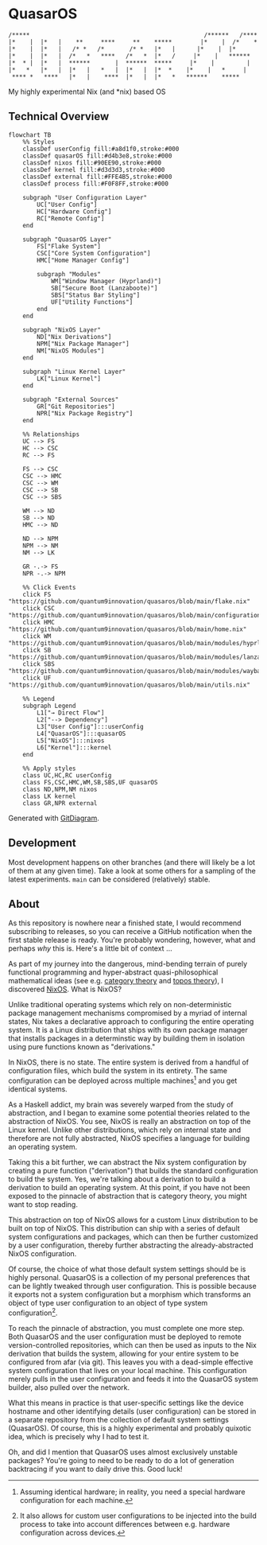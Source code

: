 # QuasarOS

    /*****                                                 /******   /****
    |*    |  |*   |    **     ****     **    *****        |*    |  /*    *
    |*    |  |*   |   /* *   /*       /* *   |*   |      |*    |  |*
    |*    |  |*   |  /*   *   ****   /*   *  |*   /     |*    |   ******
    |*  * |  |*   |  ******       |  ******  *****     |*    |         |
    |*   *   |*   |  |*   |   *   |  |*   |  |*  *    |*    |   *     |
     **** *   ****   |*   |    ****  |*   |  |*   *   ******    *****

My highly experimental Nix (and *nix) based OS

## Technical Overview

```mermaid
flowchart TB
    %% Styles
    classDef userConfig fill:#a8d1f0,stroke:#000
    classDef quasarOS fill:#d4b3e8,stroke:#000
    classDef nixos fill:#90EE90,stroke:#000
    classDef kernel fill:#d3d3d3,stroke:#000
    classDef external fill:#FFE4B5,stroke:#000
    classDef process fill:#F0F8FF,stroke:#000

    subgraph "User Configuration Layer"
        UC["User Config"]
        HC["Hardware Config"]
        RC["Remote Config"]
    end

    subgraph "QuasarOS Layer"
        FS["Flake System"]
        CSC["Core System Configuration"]
        HMC["Home Manager Config"]

        subgraph "Modules"
            WM["Window Manager (Hyprland)"]
            SB["Secure Boot (Lanzaboote)"]
            SBS["Status Bar Styling"]
            UF["Utility Functions"]
        end
    end

    subgraph "NixOS Layer"
        ND["Nix Derivations"]
        NPM["Nix Package Manager"]
        NM["NixOS Modules"]
    end

    subgraph "Linux Kernel Layer"
        LK["Linux Kernel"]
    end

    subgraph "External Sources"
        GR["Git Repositories"]
        NPR["Nix Package Registry"]
    end

    %% Relationships
    UC --> FS
    HC --> CSC
    RC --> FS

    FS --> CSC
    CSC --> HMC
    CSC --> WM
    CSC --> SB
    CSC --> SBS

    WM --> ND
    SB --> ND
    HMC --> ND

    ND --> NPM
    NPM --> NM
    NM --> LK

    GR -.-> FS
    NPR -.-> NPM

    %% Click Events
    click FS "https://github.com/quantum9innovation/quasaros/blob/main/flake.nix"
    click CSC "https://github.com/quantum9innovation/quasaros/blob/main/configuration.nix"
    click HMC "https://github.com/quantum9innovation/quasaros/blob/main/home.nix"
    click WM "https://github.com/quantum9innovation/quasaros/blob/main/modules/hyprland.nix"
    click SB "https://github.com/quantum9innovation/quasaros/blob/main/modules/lanzaboote.nix"
    click SBS "https://github.com/quantum9innovation/quasaros/blob/main/modules/waybar.css"
    click UF "https://github.com/quantum9innovation/quasaros/blob/main/utils.nix"

    %% Legend
    subgraph Legend
        L1["→ Direct Flow"]
        L2["--> Dependency"]
        L3["User Config"]:::userConfig
        L4["QuasarOS"]:::quasarOS
        L5["NixOS"]:::nixos
        L6["Kernel"]:::kernel
    end

    %% Apply styles
    class UC,HC,RC userConfig
    class FS,CSC,HMC,WM,SB,SBS,UF quasarOS
    class ND,NPM,NM nixos
    class LK kernel
    class GR,NPR external
```

Generated with [GitDiagram](https://gitdiagram.com/quantum9innovation/quasaros).

## Development

Most development happens on other branches (and there will likely be a lot of them at any given time). Take a look at some others for a sampling of the latest experiments. `main` can be considered (relatively) stable.

## About

As this repository is nowhere near a finished state, I would recommend subscribing to releases, so you can receive a GitHub notification when the first stable release is ready. You're probably wondering, however, what and perhaps *why* this is. Here's a little bit of context …

As part of my journey into the dangerous, mind-bending terrain of purely functional programming and hyper-abstract quasi-philosophical mathematical ideas (see e.g. [category theory](https://en.wikipedia.org/wiki/Category_theory) and [topos theory](https://en.wikipedia.org/wiki/Topos)), I discovered [NixOS](https://nixos.org/). What is NixOS?

Unlike traditional operating systems which rely on non-deterministic package management mechanisms compromised by a myriad of internal states, Nix takes a declarative approach to configuring the entire operating system. It is a Linux distribution that ships with its own package manager that installs packages in a determinstic way by building them in isolation using pure functions known as "derivations."

In NixOS, there is no state. The entire system is derived from a handful of configuration files, which build the system in its entirety. The same configuration can be deployed across multiple machines[^1] and you get identical systems.

As a Haskell addict, my brain was severely warped from the study of abstraction, and I began to examine some potential theories related to the abstraction of NixOS. You see, NixOS is really an abstraction on top of the Linux kernel. Unlike other distributions, which rely on internal state and therefore are not fully abstracted, NixOS specifies a language for building an operating system.

Taking this a bit further, we can abstract the Nix system configuration by creating a pure function ("derivation") that builds the standard configuration to build the system. Yes, we're talking about a derivation to build a derivation to build an operating system. At this point, if you have not been exposed to the pinnacle of abstraction that is category theory, you might want to stop reading.

This abstraction on top of NixOS allows for a custom Linux distribution to be built on top of NixOS. This distribution can ship with a series of default system configurations and packages, which can then be further customized by a user configuration, thereby further abstracting the already-abstracted NixOS configuration.

Of course, the choice of what those default system settings should be is highly personal. QuasarOS is a collection of my personal preferences that can be lightly tweaked through user configuration. This is possible because it exports not a system configuration but a morphism which transforms an object of type user configuration to an object of type system configuration[^2].

To reach the pinnacle of abstraction, you must complete one more step. Both QuasarOS and the user configuration must be deployed to remote version-controlled repositories, which can then be used as inputs to the Nix derivation that builds the system, allowing for your entire system to be configured from afar (via git). This leaves you with a dead-simple effective system configuration that lives on your local machine. This configuration merely pulls in the user configuration and feeds it into the QuasarOS system builder, also pulled over the network.

What this means in practice is that user-specific settings like the device hostname and other identifying details (user configuration) can be stored in a separate repository from the collection of default system settings (QuasarOS). Of course, this is a highly experimental and probably quixotic idea, which is precisely why I had to test it.

Oh, and did I mention that QuasarOS uses almost exclusively unstable packages? You're going to need to be ready to do a lot of generation backtracing if you want to daily drive this. Good luck!

[^1]: Assuming identical hardware; in reality, you need a special hardware configuration for each machine.

[^2]: It also allows for custom user configurations to be injected into the build process to take into account differences between e.g. hardware configuration across devices.
